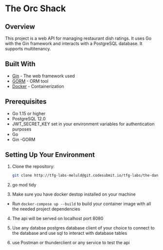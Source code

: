 # The Orc Shack

## Overview
This project is a web API for managing restaurant dish ratings. It uses Go with the Gin framework and interacts with a PostgreSQL database. It supports multitenancy.

## Built With

* [Gin](https://github.com/gin-gonic/gin) - The web framework used
* [GORM](https://gorm.io/) - ORM tool
* [Docker](https://www.docker.com/) - Containerization

## Prerequisites
- Go 1.15 or higher
- PostgreSQL 12.0
- JWT_SECRET_KEY set in your environment variables for authentication purposes
- Go
- Gin
-GORM

## Setting Up Your Environment
1. Clone the repository:
   ```bash
   git clone http://tfg-labs-meluld@git.codesubmit.io/tfg-labs/the-dancing-pony-v2-wqfxtm

2. go mod tidy

3. Make sure you have docker destop installed on your machine
  - Run `docker-compose up --build` to build your container image with all the needed project dependencies

4. The api will be served on localhost port 8080

3. Use any databse postgres database client of your choice to connect to the database and use sql to interact with database tables

5. use Postman or thunderclient or any service to test the api
